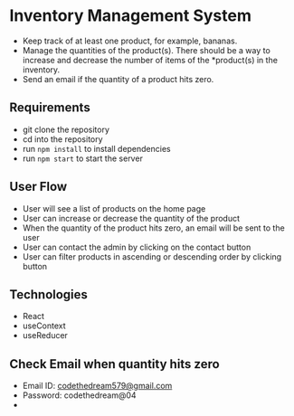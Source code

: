 # Inventory Management System

* Keep track of at least one product, for example, bananas.
* Manage the quantities of the product(s). There should be a way to increase and decrease the number of items of the *product(s) in the inventory.
* Send an email if the quantity of a product hits zero.

## Requirements

* git clone the repository
* cd into the repository
* run `npm install` to install dependencies
* run `npm start` to start the server

## User Flow
* User will see a list of products on the home page
* User can increase or decrease the quantity of the product
* When the quantity of the product hits zero, an email will be sent to the user
* User can contact the admin by clicking on the contact button
* User can filter products in ascending or descending order by clicking button
  

## Technologies

* React
* useContext
* useReducer

## Check Email when quantity hits zero
* Email ID: codethedream579@gmail.com
* Password: codethedream@04
* 